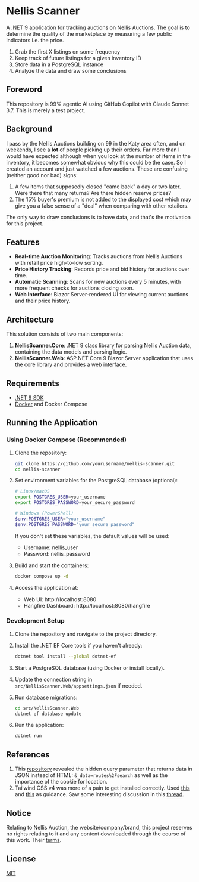 # Nellis Scanner

A .NET 9 application for tracking auctions on Nellis Auctions. The goal is to determine the quality of the marketplace by measuring a few public indicators i.e. the price.

1. Grab the first X listings on some frequency
2. Keep track of future listings for a given inventory ID
3. Store data in a PostgreSQL instance
4. Analyze the data and draw some conclusions

## Foreword

This repository is 99% agentic AI using GitHub Copilot with Claude Sonnet 3.7. This is merely a test project.

## Background

I pass by the Nellis Auctions building on 99 in the Katy area often, and on weekends, I see a **lot** of people picking up their orders. Far more than I would have expected although when you look at the number of items in the inventory, it becomes somewhat obvious why this could be the case. So I created an account and just watched a few auctions. These are confusing (neither good nor bad) signs:

1. A few items that supposedly closed "came back" a day or two later. Were there that many returns? Are there hidden reserve prices?
2. The 15% buyer's premium is not added to the displayed cost which may give you a false sense of a "deal" when comparing with other retailers.

The only way to draw conclusions is to have data, and that's the motivation for this project.

## Features

- **Real-time Auction Monitoring**: Tracks auctions from Nellis Auctions with retail price high-to-low sorting.
- **Price History Tracking**: Records price and bid history for auctions over time.
- **Automatic Scanning**: Scans for new auctions every 5 minutes, with more frequent checks for auctions closing soon.
- **Web Interface**: Blazor Server-rendered UI for viewing current auctions and their price history.

## Architecture

This solution consists of two main components:

1. **NellisScanner.Core**: .NET 9 class library for parsing Nellis Auction data, containing the data models and parsing logic.
2. **NellisScanner.Web**: ASP.NET Core 9 Blazor Server application that uses the core library and provides a web interface.

## Requirements

- [.NET 9 SDK](https://dotnet.microsoft.com/download)
- [Docker](https://www.docker.com/products/docker-desktop) and Docker Compose

## Running the Application

### Using Docker Compose (Recommended)

1. Clone the repository:

   ```sh
   git clone https://github.com/yourusername/nellis-scanner.git
   cd nellis-scanner
   ```

2. Set environment variables for the PostgreSQL database (optional):

   ```sh
   # Linux/macOS
   export POSTGRES_USER=your_username
   export POSTGRES_PASSWORD=your_secure_password
   ```

   ```powershell
   # Windows (PowerShell)
   $env:POSTGRES_USER="your_username"
   $env:POSTGRES_PASSWORD="your_secure_password"
   ```

   If you don't set these variables, the default values will be used:
   - Username: nellis_user
   - Password: nellis_password

3. Build and start the containers:

   ```sh
   docker compose up -d
   ```

4. Access the application at:
   - Web UI: http://localhost:8080
   - Hangfire Dashboard: http://localhost:8080/hangfire

### Development Setup

1. Clone the repository and navigate to the project directory.

2. Install the .NET EF Core tools if you haven't already:

   ```sh
   dotnet tool install --global dotnet-ef
   ```

3. Start a PostgreSQL database (using Docker or install locally).

4. Update the connection string in `src/NellisScanner.Web/appsettings.json` if needed.

5. Run database migrations:

   ```sh
   cd src/NellisScanner.Web
   dotnet ef database update
   ```

6. Run the application:

   ```sh
   dotnet run
   ```

## References

1. This [repository](https://github.com/Brudderbot/nellisAuction) revealed the hidden query parameter that returns data in JSON instead of HTML: `&_data=routes%2Fsearch` as well as the importance of the cookie for location.
2. Tailwind CSS v4 was more of a pain to get installed correctly. Used [this](https://steven-giesel.com/blogPost/364c43d2-b31e-4377-8001-ac75ce78cdc6) and [this](https://www.billtalkstoomuch.com/2025/02/12/installing-tailwind-css-v4-in-a-blazor-webapp/) as guidance. Saw some interesting discussion in this [thread](https://github.com/tailwindlabs/tailwindcss/discussions/15679).

## Notice

Relating to Nellis Auction, the website/company/brand, this project reserves no rights relating to it and any content downloaded through the course of this work. Their [terms](https://www.nellisauction.com/terms).

## License

[MIT](LICENSE)
